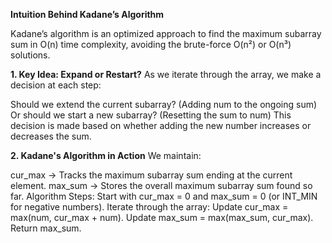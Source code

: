 **Intuition Behind Kadane’s Algorithm**

Kadane’s algorithm is an optimized approach to find the maximum subarray sum in O(n) time complexity, avoiding the brute-force O(n²) or O(n³) solutions.

**1. Key Idea: Expand or Restart?**
As we iterate through the array, we make a decision at each step:

Should we extend the current subarray? (Adding num to the ongoing sum)
Or should we start a new subarray? (Resetting the sum to num)
This decision is made based on whether adding the new number increases or decreases the sum.

**2. Kadane's Algorithm in Action**
We maintain:

cur_max → Tracks the maximum subarray sum ending at the current element.
max_sum → Stores the overall maximum subarray sum found so far.
Algorithm Steps:
Start with cur_max = 0 and max_sum = 0 (or INT_MIN for negative numbers).
Iterate through the array:
Update cur_max = max(num, cur_max + num).
Update max_sum = max(max_sum, cur_max).
Return max_sum.
